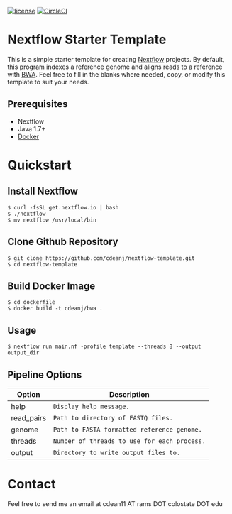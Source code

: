 [![license](https://img.shields.io/github/license/mashape/apistatus.svg)](https://github.com/cdeanj/nextflow-template/blob/master/LICENSE)
[![CircleCI](https://circleci.com/gh/cdeanj/nextflow-template/tree/master.svg?style=shield)](https://circleci.com/gh/cdeanj/nextflow-template/tree/master)

Nextflow Starter Template
=========================
This is a simple starter template for creating [Nextflow](https://www.nextflow.io) projects. By default, this program indexes a reference genome and aligns reads to a reference with [BWA](https://github.com/lh3/bwa). Feel free to fill in the blanks where needed, copy, or modify this template to suit your needs.

Prerequisites
-------------
  - Nextflow
  - Java 1.7+
  - [Docker](https://docs.docker.com/engine/installation/)

Quickstart
==========
Install Nextflow
----------------
```
$ curl -fsSL get.nextflow.io | bash
$ ./nextflow
$ mv nextflow /usr/local/bin
```

Clone Github Repository
-----------------------
```
$ git clone https://github.com/cdeanj/nextflow-template.git
$ cd nextflow-template
```

Build Docker Image
------------------
```
$ cd dockerfile
$ docker build -t cdeanj/bwa .
```

Usage
-----
```
$ nextflow run main.nf -profile template --threads 8 --output output_dir
```

Pipeline Options
----------------
Option | Description
--------- | -----------
help | `Display help message.`
read_pairs| `Path to directory of FASTQ files.`
genome | `Path to FASTA formatted reference genome.`
threads | `Number of threads to use for each process.`
output | `Directory to write output files to.`

Contact
=======
Feel free to send me an email at cdean11 AT rams DOT colostate DOT edu

